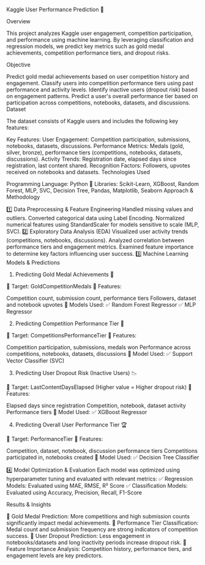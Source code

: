 Kaggle User Performance Prediction 🚀

Overview

This project analyzes Kaggle user engagement, competition participation, and performance using machine learning. By leveraging classification and regression models, we predict key metrics such as gold medal achievements, competition performance tiers, and dropout risks.

Objective

Predict gold medal achievements based on user competition history and engagement.
Classify users into competition performance tiers using past performance and activity levels.
Identify inactive users (dropout risk) based on engagement patterns.
Predict a user's overall performance tier based on participation across competitions, notebooks, datasets, and discussions.
Dataset

The dataset consists of Kaggle users and includes the following key features:

Key Features:
User Engagement: Competition participation, submissions, notebooks, datasets, discussions.
Performance Metrics: Medals (gold, silver, bronze), performance tiers (competitions, notebooks, datasets, discussions).
Activity Trends: Registration date, elapsed days since registration, last content shared.
Recognition Factors: Followers, upvotes received on notebooks and datasets.
Technologies Used

Programming Language: Python 🐍
Libraries: Scikit-Learn, XGBoost, Random Forest, MLP, SVC, Decision Tree, Pandas, Matplotlib, Seaborn
Approach & Methodology

1️⃣ Data Preprocessing & Feature Engineering
Handled missing values and outliers.
Converted categorical data using Label Encoding.
Normalized numerical features using StandardScaler for models sensitive to scale (MLP, SVC).
2️⃣ Exploratory Data Analysis (EDA)
Visualized user activity trends (competitions, notebooks, discussions).
Analyzed correlation between performance tiers and engagement metrics.
Examined feature importance to determine key factors influencing user success.
3️⃣ Machine Learning Models & Predictions
1. Predicting Gold Medal Achievements 🏅

📌 Target: GoldCompetitionMedals
🔹 Features:

Competition count, submission count, performance tiers
Followers, dataset and notebook upvotes
🔹 Models Used:
✅ Random Forest Regressor
✅ MLP Regressor

2. Predicting Competition Performance Tier 🎯

📌 Target: CompetitionsPerformanceTier
🔹 Features:

Competition participation, submissions, medals won
Performance across competitions, notebooks, datasets, discussions
🔹 Model Used:
✅ Support Vector Classifier (SVC)

3. Predicting User Dropout Risk (Inactive Users) 📉

📌 Target: LastContentDaysElapsed (Higher value = Higher dropout risk)
🔹 Features:

Elapsed days since registration
Competition, notebook, dataset activity
Performance tiers
🔹 Model Used:
✅ XGBoost Regressor

4. Predicting Overall User Performance Tier 🏆

📌 Target: PerformanceTier
🔹 Features:

Competition, dataset, notebook, discussion performance tiers
Competitions participated in, notebooks created
🔹 Model Used:
✅ Decision Tree Classifier

4️⃣ Model Optimization & Evaluation
Each model was optimized using hyperparameter tuning and evaluated with relevant metrics:
✅ Regression Models: Evaluated using MAE, RMSE, R² Score
✅ Classification Models: Evaluated using Accuracy, Precision, Recall, F1-Score

Results & Insights

📌 Gold Medal Prediction: More competitions and high submission counts significantly impact medal achievements.
📌 Performance Tier Classification: Medal count and submission frequency are strong indicators of competition success.
📌 User Dropout Prediction: Less engagement in notebooks/datasets and long inactivity periods increase dropout risk.
📌 Feature Importance Analysis: Competition history, performance tiers, and engagement levels are key predictors.
